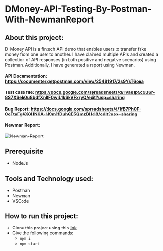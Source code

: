 # DMoney-API-Testing-By-Postman-With-NewmanReport


## About this project:
D-Money API is a fintech API demo that enables users to transfer fake money from one user to another. I have claimed multiple APIs and created a collection of API responses (in both positive and negative scenarios) using Postman. Additionally, I have generated a report using Newman.

#### API Documentation: https://documenter.getpostman.com/view/25481917/2s9YsT6ona
#### Test case file: https://docs.google.com/spreadsheets/d/1vae1p9c936r-8S7XSeh0u8bdfXnBF0wiL1kSkVFxryQ/edit?usp=sharing
#### Bug Report: https://docs.google.com/spreadsheets/d/1fB7Ph0F-0eFtaFg4X8HN6A-hI9m1fDuhQE5QmzBHcI8/edit?usp=sharing

#### Newman Report:
![Newman-Report](https://github.com/SanjidaSharmin8986/DMoney-API-Testing-With-Newman/assets/156296801/92987d8d-f8f3-40ba-a9b1-8d4d279e3b39)

## Prerequisite
- NodeJs
  
## Tools and Technology used:
- Postman
- Newman
- VSCode

## How to run this project:
- Clone this project using this [link](https://github.com/SanjidaSharmin8986/DMoney-API-Testing-With-Newman)
 - Give the following commands:
    - ``` npm i ```
    -  ``` npm start ```

   
